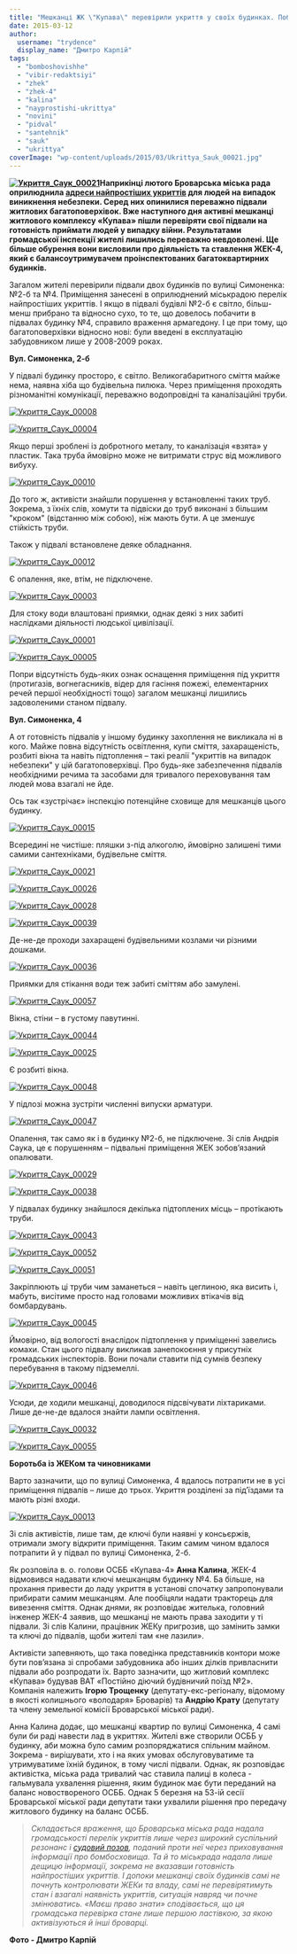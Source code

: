 ```yaml
---
title: "Мешканці ЖК \"Купава\" перевірили укриття у своїх будинках. Побачене шокувало - ФОТО"
date: 2015-03-12
author: 
  username: "trydence"
  display_name: "Дмитро Карпій"
tags: 
  - "bomboshovishhe"
  - "vibir-redaktsiyi"
  - "zhek"
  - "zhek-4"
  - "kalina"
  - "nayprostishi-ukrittya"
  - "novini"
  - "pidval"
  - "santehnik"
  - "sauk"
  - "ukrittya"
coverImage: "wp-content/uploads/2015/03/Ukrittya_Sauk_00021.jpg"
---
```


**[![Укриття_Саук_00021](https://mpz.brovary.org/wp-content/uploads/2015/03/Ukrittya_Sauk_00021.jpg)](https://mpz.brovary.org/wp-content/uploads/2015/03/Ukrittya_Sauk_00021.jpg)Наприкінці лютого Броварська міська рада оприлюднила [адреси найпростіших укриттів](https://mpz.brovary.org/miska-rada-oprilyudnila-perelik-ukrittiv-na-vipadok-nebezpeki-hovatisya-radyat-u-pidvalah/) для людей на випадок виникнення небезпеки. Серед них опинилися переважно підвали житлових багатоповерхівок. Вже наступного дня активні мешканці житлового комплексу «Купава» пішли перевіряти свої підвали на готовність приймати людей у випадку війни. Результатами громадської інспекції жителі лишились переважно невдоволені. Ще більше обурення вони висловили про діяльність та ставлення ЖЕК-4, який є балансоутримувачем проінспектованих багатоквартирних будинків.**

Загалом жителі перевірили підвали двох будинків по вулиці Симоненка: №2-б та №4. Приміщення занесені в оприлюднений міськрадою перелік найпростіших укриттів. І якщо в підвалі будівлі №2-б є світло, більш-менш прибрано та відносно сухо, то те, що довелось побачити в підвалах будинку №4, справило враження армагедону. І це при тому, що багатоповерхівки відносно нові: були введені в експлуатацію забудовником лише у 2008-2009 роках.

**Вул. Симоненка, 2-б**

У підвалі будинку просторо, є світло. Великогабаритного сміття майже нема, наявна хіба що будівельна пилюка. Через приміщення проходять різноманітні комунікації, переважно водопровідні та каналізаційні труби.

[![Укриття_Саук_00008](https://mpz.brovary.org/wp-content/uploads/2015/03/Ukrittya_Sauk_00008.jpg)](https://mpz.brovary.org/wp-content/uploads/2015/03/Ukrittya_Sauk_00008.jpg)

[![Укриття_Саук_00004](https://mpz.brovary.org/wp-content/uploads/2015/03/Ukrittya_Sauk_00004.jpg)](https://mpz.brovary.org/wp-content/uploads/2015/03/Ukrittya_Sauk_00004.jpg)

Якщо перші зроблені із добротного металу, то каналізація «взята» у пластик. Така труба ймовірно може не витримати струс від можливого вибуху.

[![Укриття_Саук_00010](https://mpz.brovary.org/wp-content/uploads/2015/03/Ukrittya_Sauk_00010.jpg)](https://mpz.brovary.org/wp-content/uploads/2015/03/Ukrittya_Sauk_00010.jpg)

До того ж, активісти знайшли порушення у встановленні таких труб. Зокрема, з їхніх слів, хомути та підвіски до труб виконані з більшим "кроком" (відстанню між собою), ніж мають бути. А це зменшує стійкість труби.

Також у підвалі встановлене деяке обладнання.

[![Укриття_Саук_00012](https://mpz.brovary.org/wp-content/uploads/2015/03/Ukrittya_Sauk_00012.jpg)](https://mpz.brovary.org/wp-content/uploads/2015/03/Ukrittya_Sauk_00012.jpg)

Є опалення, яке, втім, не підключене.

[![Укриття_Саук_00003](https://mpz.brovary.org/wp-content/uploads/2015/03/Ukrittya_Sauk_00003.jpg)](https://mpz.brovary.org/wp-content/uploads/2015/03/Ukrittya_Sauk_00003.jpg)

Для стоку води влаштовані приямки, однак деякі з них забиті наслідками діяльності людської цивілізації.

[![Укриття_Саук_00001](https://mpz.brovary.org/wp-content/uploads/2015/03/Ukrittya_Sauk_00001.jpg)](https://mpz.brovary.org/wp-content/uploads/2015/03/Ukrittya_Sauk_00001.jpg)

[![Укриття_Саук_00005](https://mpz.brovary.org/wp-content/uploads/2015/03/Ukrittya_Sauk_00005.jpg)](https://mpz.brovary.org/wp-content/uploads/2015/03/Ukrittya_Sauk_00005.jpg)

Попри відсутність будь-яких ознак оснащення приміщення під укриття (протигазів, вогнегасників, відер для гасіння пожежі, елементарних речей першої необхідності тощо) загалом мешканці лишились задоволеними станом підвалу.

**Вул. Симоненка, 4**

А от готовність підвалів у іншому будинку захоплення не викликала ні в кого. Майже повна відсутність освітлення, купи сміття, захаращеність, розбиті вікна та навіть підтоплення – такі реалії "укриттів на випадок небезпеки" у цій багатоповерхівці. Про будь-яке забезпечення підвалів необхідними речима та засобами для тривалого переховування там людей мова взагалі не йде.

Ось так «зустрічає» інспекцію потенційне сховище для мешканців цього будинку.

[![Укриття_Саук_00015](https://mpz.brovary.org/wp-content/uploads/2015/03/Ukrittya_Sauk_00015.jpg)](https://mpz.brovary.org/wp-content/uploads/2015/03/Ukrittya_Sauk_00015.jpg)

Всередині не чистіше: пляшки з-під алкоголю, ймовірно залишені тими самими сантехніками, будівельне сміття.

[![Укриття_Саук_00021](https://mpz.brovary.org/wp-content/uploads/2015/03/Ukrittya_Sauk_00021.jpg)](https://mpz.brovary.org/wp-content/uploads/2015/03/Ukrittya_Sauk_00021.jpg)

[![Укриття_Саук_00026](https://mpz.brovary.org/wp-content/uploads/2015/03/Ukrittya_Sauk_00026.jpg)](https://mpz.brovary.org/wp-content/uploads/2015/03/Ukrittya_Sauk_00026.jpg)

[![Укриття_Саук_00028](https://mpz.brovary.org/wp-content/uploads/2015/03/Ukrittya_Sauk_00028.jpg)](https://mpz.brovary.org/wp-content/uploads/2015/03/Ukrittya_Sauk_00028.jpg)

[![Укриття_Саук_00039](https://mpz.brovary.org/wp-content/uploads/2015/03/Ukrittya_Sauk_00039.jpg)](https://mpz.brovary.org/wp-content/uploads/2015/03/Ukrittya_Sauk_00039.jpg)

Де-не-де проходи захаращені будівельними козлами чи різними дошками.

[![Укриття_Саук_00036](https://mpz.brovary.org/wp-content/uploads/2015/03/Ukrittya_Sauk_00036.jpg)](https://mpz.brovary.org/wp-content/uploads/2015/03/Ukrittya_Sauk_00036.jpg)

Приямки для стікання води теж забиті сміттям або замулені.

[![Укриття_Саук_00057](https://mpz.brovary.org/wp-content/uploads/2015/03/Ukrittya_Sauk_00057.jpg)](https://mpz.brovary.org/wp-content/uploads/2015/03/Ukrittya_Sauk_00057.jpg)

Вікна, стіни – в густому павутинні.

[![Укриття_Саук_00044](https://mpz.brovary.org/wp-content/uploads/2015/03/Ukrittya_Sauk_00044.jpg)](https://mpz.brovary.org/wp-content/uploads/2015/03/Ukrittya_Sauk_00044.jpg)

[![Укриття_Саук_00025](https://mpz.brovary.org/wp-content/uploads/2015/03/Ukrittya_Sauk_00025.jpg)](https://mpz.brovary.org/wp-content/uploads/2015/03/Ukrittya_Sauk_00025.jpg)

Є розбиті вікна.

[![Укриття_Саук_00048](https://mpz.brovary.org/wp-content/uploads/2015/03/Ukrittya_Sauk_00048.jpg)](https://mpz.brovary.org/wp-content/uploads/2015/03/Ukrittya_Sauk_00048.jpg)

У підлозі можна зустріти численні випуски арматури.

[![Укриття_Саук_00047](https://mpz.brovary.org/wp-content/uploads/2015/03/Ukrittya_Sauk_00047.jpg)](https://mpz.brovary.org/wp-content/uploads/2015/03/Ukrittya_Sauk_00047.jpg)

Опалення, так само як і в будинку №2-б, не підключене. Зі слів Андрія Саука, це є порушенням – підвальні приміщення ЖЕК зобов’язаний опалювати.

[![Укриття_Саук_00029](https://mpz.brovary.org/wp-content/uploads/2015/03/Ukrittya_Sauk_00029.jpg)](https://mpz.brovary.org/wp-content/uploads/2015/03/Ukrittya_Sauk_00029.jpg)

[![Укриття_Саук_00038](https://mpz.brovary.org/wp-content/uploads/2015/03/Ukrittya_Sauk_00038.jpg)](https://mpz.brovary.org/wp-content/uploads/2015/03/Ukrittya_Sauk_00038.jpg)

У підвалах будинку знайшлося декілька підтоплених місць – протікають труби.

[![Укриття_Саук_00043](https://mpz.brovary.org/wp-content/uploads/2015/03/Ukrittya_Sauk_00043.jpg)](https://mpz.brovary.org/wp-content/uploads/2015/03/Ukrittya_Sauk_00043.jpg)

[![Укриття_Саук_00052](https://mpz.brovary.org/wp-content/uploads/2015/03/Ukrittya_Sauk_00052.jpg)](https://mpz.brovary.org/wp-content/uploads/2015/03/Ukrittya_Sauk_00052.jpg)

[![Укриття_Саук_00051](https://mpz.brovary.org/wp-content/uploads/2015/03/Ukrittya_Sauk_00051.jpg)](https://mpz.brovary.org/wp-content/uploads/2015/03/Ukrittya_Sauk_00051.jpg)

Закріплюють ці труби чим заманеться – навіть цеглиною, яка висить і, мабуть, висітиме просто над головами можливих втікачів від бомбардувань.

[![Укриття_Саук_00045](https://mpz.brovary.org/wp-content/uploads/2015/03/Ukrittya_Sauk_00045.jpg)](https://mpz.brovary.org/wp-content/uploads/2015/03/Ukrittya_Sauk_00045.jpg)

Ймовірно, від вологості внаслідок підтоплення у приміщенні завелись комахи. Стан цього підвалу викликав занепокоєння у присутніх громадських інспекторів. Вони почали ставити під сумнів безпеку перебування в такому підземеллі.

[![Укриття_Саук_00046](https://mpz.brovary.org/wp-content/uploads/2015/03/Ukrittya_Sauk_00046.jpg)](https://mpz.brovary.org/wp-content/uploads/2015/03/Ukrittya_Sauk_00046.jpg)

Усюди, де ходили мешканці, доводилося підсвічувати ліхтариками. Лише де-не-де вдалося знайти лампи освітлення.

[![Укриття_Саук_00032](https://mpz.brovary.org/wp-content/uploads/2015/03/Ukrittya_Sauk_00032.jpg)](https://mpz.brovary.org/wp-content/uploads/2015/03/Ukrittya_Sauk_00032.jpg)

[![Укриття_Саук_00055](https://mpz.brovary.org/wp-content/uploads/2015/03/Ukrittya_Sauk_00055.jpg)](https://mpz.brovary.org/wp-content/uploads/2015/03/Ukrittya_Sauk_00055.jpg)

**Боротьба із ЖЕКом та чиновниками**

Варто зазначити, що по вулиці Симоненка, 4 вдалось потрапити не в усі приміщення підвалів – лише до трьох. Укриття розділені за під’їздами та мають різні входи.

[![Укриття_Саук_00013](https://mpz.brovary.org/wp-content/uploads/2015/03/Ukrittya_Sauk_00013.jpg)](https://mpz.brovary.org/wp-content/uploads/2015/03/Ukrittya_Sauk_00013.jpg)

Зі слів активістів, лише там, де ключі були наявні у консьєржів, отримали змогу відкрити приміщення. Таким самим чином вдалося потрапити й у підвал по вулиці Симоненка, 2-б.

Як розповіла в. о. голови ОСББ «Купава-4» **Анна Калина**, ЖЕК-4 відмовився надавати ключі мешканцям будинку №4. Ба більше, на прохання привести до ладу укриття в установі спочатку запропонували прибирати самим мешканцям. Але пообіцяли надати тракторець для вивезення сміття. Однак днями, як розповідає жителька, головний інженер ЖЕК-4 заявив, що мешканці не мають права заходити у ті підвали. Зі слів Калини, працівник ЖЕКу пригрозив, що замінить замки та ключі до підвалів, щоби жителі там «не лазили».

Активісти запевняють, що така поведінка представників контори може бути пов’язана зі спробами забудовника або інших ділків привласнити підвали або розпродати їх. Варто зазначити, що житловий комплекс «Купава» будував ВАТ «Постійно діючий будівничий поїзд №2». Компанія належить **Ігорю Трощенку** (депутату-екс-регіоналу, відомому в якості колишнього «володаря» Броварів) та **Андрію Крату** (депутату та члену земельної комісії Броварської міської ради).

Анна Калина додає, що мешканці квартир по вулиці Симоненка, 4 самі були би раді навести лад в укриттях. Жителі вже створили ОСББ у будинку, аби можна було самим розпоряджатися спільним майном. Зокрема - вирішувати, хто і на яких умовах обслуговуватиме та утримуватиме їхній будинок, в тому числі підвали. Однак, як розповідає активістка, міська рада тривалий час ставила палиці в колеса - гальмувала ухвалення рішення, яким будинок має бути переданий на баланс новоствореного ОСББ. Однак 5 березня на 53-ій сесії Броварської міської ради депутати таки ухвалили рішення про передачу житлового будинку на баланс ОСББ.

> _Складається враження, що Броварська міська рада надала громадськості перелік укриттів лише через широкий суспільний резонанс і [судовий позов](https://mpz.brovary.org/bomboshovishha-brovariv-miskrada-prihovuye-a-sud-ruki-umivaye/), поданий проти неї через приховування інформації про бомбосховища. Та й то міськрада надала лише дещицю інформації, зокрема не вказавши готовність найпростіших укриттів. І допоки мешканці своїх будинків самі не почнуть контролювати ЖЕКи та владу, самі не перевірятимуть стан і взагалі наявність укриттів, ситуація навряд чи почне змінюватись. «Маєш право знати» сподівається, що ця громадська перевірка стане лише першою ластівкою, за якою активізуються й інші броварці._

**Фото - Дмитро Карпій**

